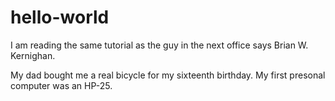 # hello-world
I am reading the same tutorial as the guy in the next office says Brian W. Kernighan.

My dad bought me a real bicycle for my sixteenth birthday.
  My first presonal computer was an HP-25.

